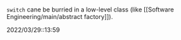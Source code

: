 # 
`switch` cane be burried in a low-level class (like [[Software Engineering/main/abstract factory]]).


2022/03/29::13:59